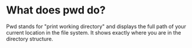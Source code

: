 # What does pwd do?

Pwd stands for "print working directory" and displays the full path of your current location in the file system. It shows exactly where you are in the directory structure.
